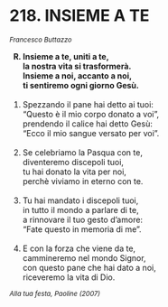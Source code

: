 # 218. INSIEME A TE

<sub><i>Francesco Buttazzo</i></sub>
<ol>
	<b><li type="A" value="18">Insieme a te, uniti a te,<br>
		la nostra vita si trasformerà.<br>
		Insieme a noi, accanto a noi,<br>
		ti sentiremo ogni giorno Gesù.</li></b><br>
	<li value="1">Spezzando il pane hai detto ai tuoi:<br>
		“Questo è il mio corpo donato a voi”,<br>
		prendendo il calice hai detto Gesù:<br>
		“Ecco il mio sangue versato per voi”.</li><br>
	<li>Se celebriamo la Pasqua con te,<br>
		diventeremo discepoli tuoi,<br>
		tu hai donato la vita per noi,<br>
		perchè viviamo in eterno con te.</li><br>
	<li>Tu hai mandato i discepoli tuoi,<br>
		in tutto il mondo a parlare di te,<br>
		a rinnovare il tuo gesto d’amore:<br>
		“Fate questo in memoria di me”.</li><br>
	<li>E con la forza che viene da te,<br>
		cammineremo nel mondo Signor,<br>
		con questo pane che hai dato a noi,<br>
		riceveremo la vita di Dio.</li>
</ol>
<sub><i>Alla tua festa, Paoline (2007)</i></sub>
